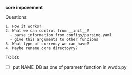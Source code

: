 **core impovement**


Questions:

    1. How it works?
    2. What we can control from __init__?
      - parse information from configs/parsing.yaml
      - give this arguments to other funcions
    3. What type of currency we can have?
    4. Maybe rename core directoyry?


TODO:
- [ ] put NAME\_DB as one of parametr function in wwdb.py
